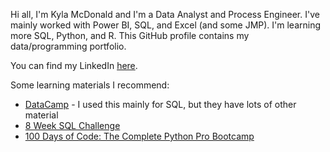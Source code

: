 Hi all, I'm Kyla McDonald and I'm a Data Analyst and Process Engineer. I've mainly worked with Power BI, SQL, and Excel (and some JMP). I'm learning more SQL, Python, and R. This GitHub profile contains my data/programming portfolio.

You can find my LinkedIn [here](https://www.linkedin.com/in/kylamcdonald/).

Some learning materials I recommend: 
- [DataCamp](https://app.datacamp.com/) - I used this mainly for SQL, but they have lots of other material 
- [8 Week SQL Challenge](https://8weeksqlchallenge.com/) 
- [100 Days of Code: The Complete Python Pro Bootcamp](https://www.udemy.com/course/100-days-of-code/) 

<!---
KRMcDonald/KRMcDonald is a ✨ special ✨ repository because its `README.md` (this file) appears on your GitHub profile.
You can click the Preview link to take a look at your changes.
--->

